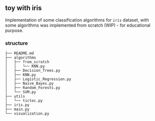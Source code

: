 ## toy with iris
Implementation of some classification algorithms for `iris` dataset, with some algorithms was implemented from scratch (WIP) - for educational purpose.

### structure
```
├── README.md
├── algorithms
│   ├── from_scratch
│   │   └── KNN.py
│   ├── Decision_Trees.py
│   ├── KNN.py
│   ├── Logistic_Regression.py
│   ├── Naive_Bayes.py
│   ├── Random_Forests.py
│   └── SVM.py
├── utils
│   └── tictoc.py
├── iris.py
├── main.py
└── visualization.py
```
